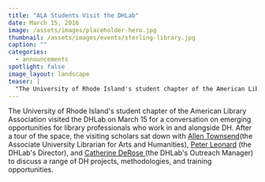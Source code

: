 ```yaml
---
title: "ALA Students Visit the DHLab"
date: March 15, 2016
image: /assets/images/placeholder-hero.jpg
thumbnail: /assets/images/events/sterling-library.jpg
caption: ""
categories: 
  - announcements
spotlight: false 
image_layout: landscape
teaser: |
  "The University of Rhode Island's student chapter of the American Library Association visited the DHLab on March 15 for a conversation on emerging opportunities for library professionals who work in..."
---
```


The University of Rhode Island's student chapter of the American Library Association visited the DHLab on March 15 for a conversation on emerging opportunities for library professionals who work in and alongside DH. After a tour of the space, the visiting scholars sat down with <a href="http://resources.library.yale.edu/StaffDirectory/detail.aspx?q=1" target="_blank">Allen Townsend</a>(the Associate University Librarian for Arts and Humanities), <a href="http://web.library.yale.edu/dhlab/peterleonard" target="_blank">Peter Leonard</a> (the DHLab's Director), and <a href="http://web.library.yale.edu/dhlab/catherinederose" target="_blank"> Catherine DeRose </a> (the DHLab's Outreach Manager) to discuss a range of DH projects, methodologies, and training opportunities.
